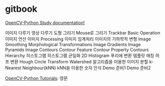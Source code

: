 # gitbook


[OpenCV-Python Study documentation!](http://opencv-python.readthedocs.io/en/latest/index.html)

이미지 다루기
영상 다루기
도형 그리기
Mouse로 그리기
Trackbar
Basic Operation
이미지 연산
이미지 Processing
이미지 임계처리
이미지의 기하학적 변형
Image Smoothing
Morphological Transformations
Image Gradients
Image Pyramids
Image Contours
Contour Feature
Contour Property
Contours Hierarchy
히스토그램
히스토그램 균일화
2D Histogram
푸리에 변환
템플릿 매칭
허프 변환
Hough Circle Transform
Watershed 알고리즘을 이용한 이미지 분할
k-Nearest Neighbour(kNN)
kNN을 이용한 숫자 인식
Demo 준비1
Demo 준비2


[OpenCV-Python Tutorials](http://opencv-python-tutroals.readthedocs.io/en/latest/): 영문
